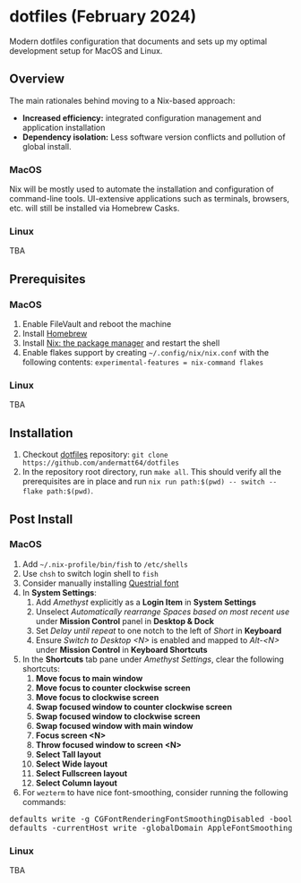 # dotfiles (February 2024)
Modern dotfiles configuration that documents and sets up my optimal development setup for MacOS and Linux.

## Overview
The main rationales behind moving to a Nix-based approach:
* **Increased efficiency:** integrated configuration management and application installation
* **Dependency isolation:** Less software version conflicts and pollution of global install.

### MacOS
Nix will be mostly used to automate the installation and configuration of command-line tools. UI-extensive applications such as terminals, browsers, etc. will still be installed via Homebrew Casks. 

### Linux
TBA
 
## Prerequisites
### MacOS
1. Enable FileVault and reboot the machine
2. Install [Homebrew](https://brew.sh)
3. Install [Nix: the package manager](https://nixos.org/download#nix-install-macos) and restart the shell
4. Enable flakes support by creating `~/.config/nix/nix.conf` with the following contents: `experimental-features = nix-command flakes`

### Linux
TBA

## Installation
1. Checkout [dotfiles](https://github.com/andermatt64/dotfiles) repository: `git clone https://github.com/andermatt64/dotfiles`
2. In the repository root directory, run `make all`. This should verify all the prerequisites are in place and run `nix run path:$(pwd) -- switch --flake path:$(pwd)`. 

## Post Install
### MacOS
1. Add `~/.nix-profile/bin/fish` to `/etc/shells`
2. Use `chsh` to switch login shell to `fish`
3. Consider manually installing [Questrial font](https://fonts.google.com/specimen/Questrial)
4. In **System Settings**:
    1. Add *Amethyst* explicitly as a **Login Item** in **System Settings**
    2. Unselect *Automatically rearrange Spaces based on most recent use* under **Mission Control** panel in **Desktop & Dock**
    3. Set *Delay until repeat* to one notch to the left of *Short* in **Keyboard**
    4. Ensure *Switch to Desktop &lt;N&gt;* is enabled and mapped to *Alt-&lt;N&gt;* under **Mission Control** in **Keyboard Shortcuts** 
5. In the **Shortcuts** tab pane under *Amethyst Settings*, clear the following shortcuts:
    1. **Move focus to main window**
    2. **Move focus to counter clockwise screen**
    3. **Move focus to clockwise screen**
    4. **Swap focused window to counter clockwise screen**
    5. **Swap focused window to clockwise screen**
    6. **Swap focused window with main window**
    7. **Focus screen &lt;N&gt;**
    8. **Throw focused window to screen &lt;N&gt;**
    9. **Select Tall layout**
    10. **Select Wide layout**
    11. **Select Fullscreen layout**
    12. **Select Column layout**
6. For `wezterm` to have nice font-smoothing, consider running the following commands:
<pre>
defaults write -g CGFontRenderingFontSmoothingDisabled -bool NO
defaults -currentHost write -globalDomain AppleFontSmoothing -int 2
</pre>

### Linux
TBA

